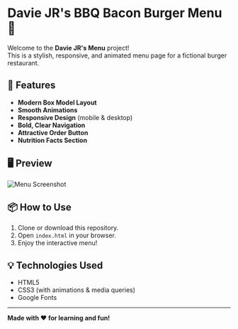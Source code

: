 # Davie JR's BBQ Bacon Burger Menu 🍔

Welcome to the **Davie JR's Menu** project!  
This is a stylish, responsive, and animated menu page for a fictional burger restaurant.

## 🚀 Features

- **Modern Box Model Layout**  
- **Smooth Animations**  
- **Responsive Design** (mobile & desktop)
- **Bold, Clear Navigation**
- **Attractive Order Button**
- **Nutrition Facts Section**

## 🖥️ Preview

![Menu Screenshot](https://s3.amazonaws.com/codecademy-content/courses/web-101/unit-6/htmlcss1-img_burgerphoto.jpeg)

## 📦 How to Use

1. Clone or download this repository.
2. Open `index.html` in your browser.
3. Enjoy the interactive menu!

## 💡 Technologies Used

- HTML5
- CSS3 (with animations & media queries)
- Google Fonts

---

**Made with ❤️ for learning and fun!**